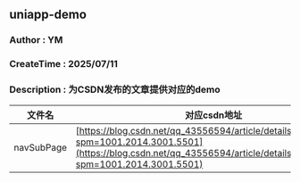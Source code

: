 ## uniapp-demo
### Author : YM
### CreateTime : 2025/07/11
### Description : 为CSDN发布的文章提供对应的demo

|文件名| 对应csdn地址 |
|--|--|
|navSubPage  |  [https://blog.csdn.net/qq_43556594/article/details/149229493?spm=1001.2014.3001.5501](https://blog.csdn.net/qq_43556594/article/details/149229493?spm=1001.2014.3001.5501)|